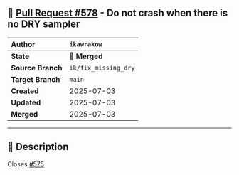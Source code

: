## 🔀 [Pull Request #578](https://github.com/ikawrakow/ik_llama.cpp/pull/578) - Do not crash when there is no DRY sampler

| **Author** | `ikawrakow` |
| :--- | :--- |
| **State** | 🔀 **Merged** |
| **Source Branch** | `ik/fix_missing_dry` |
| **Target Branch** | `main` |
| **Created** | 2025-07-03 |
| **Updated** | 2025-07-03 |
| **Merged** | 2025-07-03 |

---

## 📄 Description

Closes [#575](https://github.com/ikawrakow/ik_llama.cpp/issues/575)